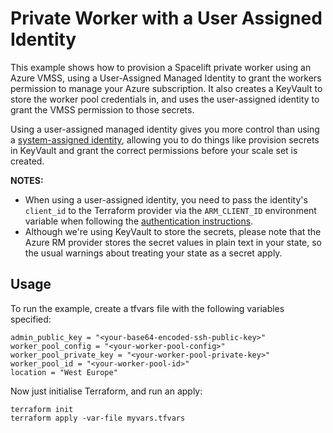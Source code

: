 # Private Worker with a User Assigned Identity

This example shows how to provision a Spacelift private worker using an Azure VMSS, using a
User-Assigned Managed Identity to grant the workers permission to manage your Azure subscription.
It also creates a KeyVault to store the worker pool credentials in, and uses the user-assigned
identity to grant the VMSS permission to those secrets.

Using a user-assigned managed identity gives you more control than using a [system-assigned identity](../system-assigned-identity/README.md),
allowing you to do things like provision secrets in KeyVault and grant the correct permissions
before your scale set is created.

**NOTES:**

- When using a user-assigned identity, you need to pass the identity's `client_id`
  to the Terraform provider via the `ARM_CLIENT_ID` environment variable when following the
  [authentication instructions](https://registry.terraform.io/providers/hashicorp/azurerm/latest/docs/guides/managed_service_identity).
- Although we're using KeyVault to store the secrets, please note that the Azure RM provider
  stores the secret values in plain text in your state, so the usual warnings about treating
  your state as a secret apply.

## Usage

To run the example, create a tfvars file with the following variables specified:

```hcl
admin_public_key = "<your-base64-encoded-ssh-public-key>"
worker_pool_config = "<your-worker-pool-config>"
worker_pool_private_key = "<your-worker-pool-private-key>"
worker_pool_id = "<your-worker-pool-id>"
location = "West Europe"
```

Now just initialise Terraform, and run an apply:

```shell
terraform init
terraform apply -var-file myvars.tfvars
```
